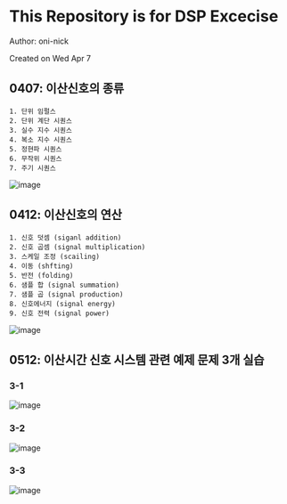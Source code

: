 # This Repository is for DSP Excecise

Author: oni-nick

Created on Wed Apr 7

## 0407: 이산신호의 종류
    1. 단위 임펄스
    2. 단위 계단 시퀀스
    3. 실수 지수 시퀀스
    4. 복소 지수 시퀀스
    5. 정현파 시퀀스
    6. 무작위 시퀀스
    7. 주기 시퀀스
   ![image](https://user-images.githubusercontent.com/48324017/117922652-c67e5380-b32d-11eb-8fdc-f438f9b4fa94.png)

## 0412: 이산신호의 연산
    1. 신호 덧셈 (siganl addition)
    2. 신호 곱셈 (signal multiplication)
    3. 스케일 조정 (scailing)
    4. 이동 (shfting)
    5. 반전 (folding)
    6. 샘플 합 (signal summation)
    7. 샘플 곱 (signal production)
    8. 신호에너지 (signal energy)
    9. 신호 전력 (signal power)
   ![image](https://user-images.githubusercontent.com/48324017/117922791-f4fc2e80-b32d-11eb-8575-68c3f38f31cf.png)


## 0512: 이산시간 신호 시스템 관련 예제 문제 3개 실습

### 3-1
![image](https://user-images.githubusercontent.com/48324017/117922603-b5354700-b32d-11eb-880d-07ef7bda3b02.png)

### 3-2
![image](https://user-images.githubusercontent.com/48324017/117922587-ae0e3900-b32d-11eb-9ddf-d2bdc9104157.png)

### 3-3
![image](https://user-images.githubusercontent.com/48324017/117922553-a0f14a00-b32d-11eb-9b5e-ea97322b1d68.png)

